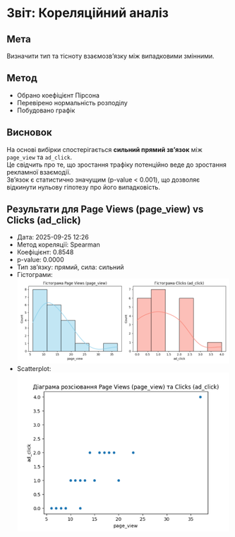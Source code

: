 # Звіт: Кореляційний аналіз

## Мета

Визначити тип та тісноту взаємозв’язку між випадковими змінними.

## Метод

- Обрано коефіцієнт Пірсона
- Перевірено нормальність розподілу
- Побудовано графік

## Висновок

На основі вибірки спостерігається **сильний прямий зв’язок** між `page_view` та `ad_click`.  
Це свідчить про те, що зростання трафіку потенційно веде до зростання рекламної взаємодії.  
Зв’язок є статистично значущим (p-value < 0.001), що дозволяє відкинути нульову гіпотезу про його випадковість.

## Результати для Page Views (page_view) vs Clicks (ad_click)
- Дата: 2025-09-25 12:26
- Метод кореляції: Spearman
- Коефіцієнт: 0.8548
- p-value: 0.0000
- Тип зв’язку: прямий, сила: сильний
- Гістограми: ![Розподіл значень](histograms.png)
- Scatterplot: ![Графік кореляції](scatterplot.png)
